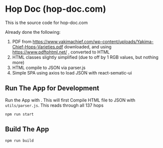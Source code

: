 # Hop Doc (hop-doc.com)

This is the source code for hop-doc.com

Already done the following:

1. PDF from https://www.yakimachief.com/wp-content/uploads/Yakima-Chief-Hops-Varieties.pdf downloaded, and using https://www.pdftohtml.net/ , converted to HTML
2. HTML classes slightly simplified (due to off by 1 RGB values, but nothing more)
3. HTML compile to JSON via parser.js
4. Simple SPA using axios to load JSON with react-sematic-ui


## Run The App for Development

Run the App with . This will first Compile HTML file to JSON with `utils/parser.js`. This reads through all 137 hops

`npm run start`

## Build The App

`npm run build`